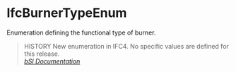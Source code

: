 IfcBurnerTypeEnum
=================
Enumeration defining the functional type of burner.  
  
> HISTORY  New enumeration in IFC4. No specific values are defined for this
> release.  
[ _bSI
Documentation_](https://standards.buildingsmart.org/IFC/DEV/IFC4_2/FINAL/HTML/schema/ifchvacdomain/lexical/ifcburnertypeenum.htm)


